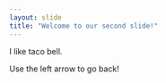 ```yaml
---
layout: slide
title: "Welcome to our second slide!"
---
```

I like taco bell.

Use the left arrow to go back!
